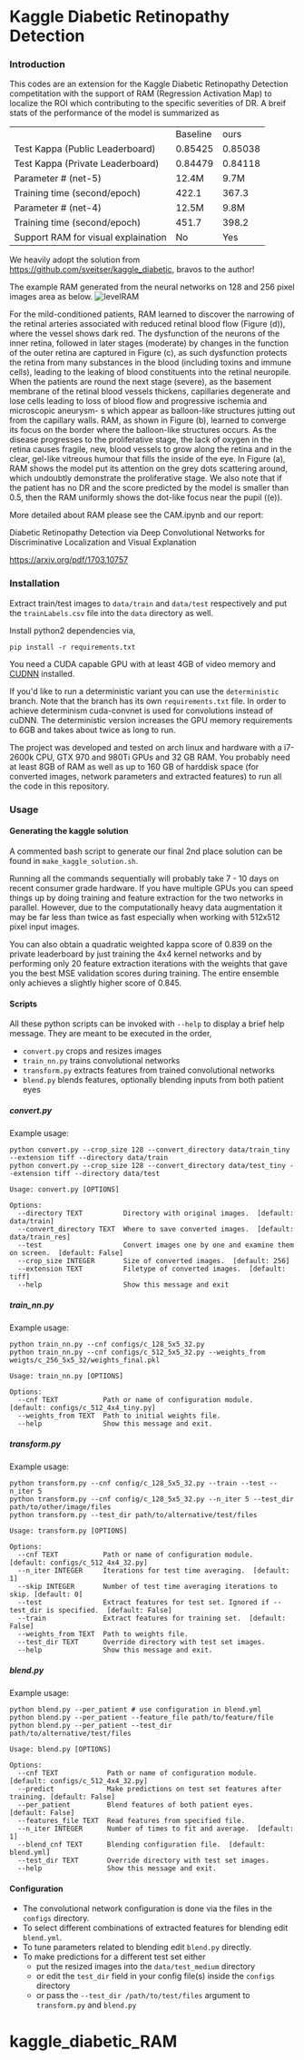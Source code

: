 # Kaggle Diabetic Retinopathy Detection
### Introduction
This codes are an extension for the Kaggle Diabetic Retinopathy Detection competitation with the support of RAM (Regression Activation Map) to localize the ROI which contributing to the specific severities of DR. A breif stats of the performance of the model is summarized as 

|                                  |          |          | 
|----------------------------------|----------|----------| 
|                                  |Baseline  |  ours    | 
| Test Kappa (Public Leaderboard)  | 0.85425  | 0.85038  | 
| Test Kappa (Private Leaderboard) | 0.84479  | 0.84118  | 
| Parameter # (net-5)              | 12.4M    | 9.7M     | 
| Training time (second/epoch)     | 422.1    | 367.3    | 
| Parameter # (net-4)              | 12.5M    | 9.8M     | 
| Training time (second/epoch)     | 451.7    | 398.2    | 
| Support RAM for visual explaination                   | No       | Yes    |

We heavily adopt the solution from https://github.com/sveitser/kaggle_diabetic, bravos to the author!

The example RAM generated from the neural networks on 128 and 256 pixel images area as below.
![levelRAM](https://www.dropbox.com/s/8nc89ovymsn0f49/levelRAM.png?dl=1)

For the mild-conditioned patients, RAM learned to discover the narrowing of the retinal arteries associated with
reduced retinal blood flow (Figure (d)), where the vessel
shows dark red. The dysfunction of the neurons of the inner
retina, followed in later stages (moderate) by changes in the
function of the outer retina are captured in Figure (c), as
such dysfunction protects the retina from many substances
in the blood (including toxins and immune cells), leading to
the leaking of blood constituents into the retinal neuropile.
When the patients are round the next stage (severe), as the
basement membrane of the retinal blood vessels thickens,
capillaries degenerate and lose cells leading to loss of blood
flow and progressive ischemia and microscopic aneurysm-
s which appear as balloon-like structures jutting out from
the capillary walls. RAM, as shown in Figure (b), learned
to converge its focus on the border where the balloon-like
structures occurs. As the disease progresses to the proliferative stage, the lack of oxygen in the retina causes fragile,
new, blood vessels to grow along the retina and in the clear,
gel-like vitreous humour that fills the inside of the eye. In
Figure (a), RAM shows the model put its attention on the
grey dots scattering around, which undoubtly demonstrate
the proliferative stage. We also note that if the patient has
no DR and the score predicted by the model is smaller than
0.5, then the RAM uniformly shows the dot-like focus near
the pupil ((e)).

More detailed about RAM please see the CAM.ipynb and our report:

Diabetic Retinopathy Detection via Deep Convolutional Networks for Discriminative Localization and Visual Explanation

https://arxiv.org/pdf/1703.10757

### Installation

Extract train/test images to `data/train` and `data/test` respectively and
put the `trainLabels.csv` file into the `data` directory as well.

Install python2 dependencies via,
```
pip install -r requirements.txt
```
You need a CUDA capable GPU with at least 4GB of video memory and
[CUDNN](https://developer.nvidia.com/cudnn) installed.

If you'd like to run a deterministic variant you can use the `deterministic`
branch. Note that the branch has its own `requirements.txt` file.
In order to achieve determinism cuda-convnet is used for convolutions instead
of cuDNN. The deterministic version increases the GPU memory requirements
to 6GB and takes about twice as long to run.

The project was developed and tested on arch linux and hardware with a i7-2600k CPU,
GTX 970 and 980Ti GPUs and 32 GB RAM. You probably need at least 8GB of RAM as
well as up to 160 GB of harddisk space (for converted images, network
parameters and extracted features) to run all the code in this repository.

### Usage
#### Generating the kaggle solution
A commented bash script to generate our final 2nd place solution can be found
in `make_kaggle_solution.sh`.

Running all the commands sequentially will probably take 7 - 10 days on recent
consumer grade hardware. If you have multiple GPUs you can speed things up
by doing training and feature extraction for the two networks in parallel.
However, due to the computationally heavy data augmentation it may be far less than
twice as fast especially when working with 512x512 pixel input images.

You can also obtain a quadratic weighted kappa score of 0.839 on the private
leaderboard by just training the 4x4 kernel networks and by performing only 20
feature extraction iterations with the weights that gave you the best MSE
validation scores during training. The entire ensemble only achieves a
slightly higher score of 0.845.

#### Scripts
All these python scripts can be invoked with `--help` to display a brief help
message. They are meant to be executed in the order,

- `convert.py` crops and resizes images
- `train_nn.py` trains convolutional networks
- `transform.py` extracts features from trained convolutional networks
- `blend.py` blends features, optionally blending inputs from both patient eyes

##### convert.py
Example usage:
```
python convert.py --crop_size 128 --convert_directory data/train_tiny --extension tiff --directory data/train
python convert.py --crop_size 128 --convert_directory data/test_tiny --extension tiff --directory data/test
```
```
Usage: convert.py [OPTIONS]

Options:
  --directory TEXT          Directory with original images.  [default: data/train]
  --convert_directory TEXT  Where to save converted images.  [default: data/train_res]
  --test                    Convert images one by one and examine them on screen.  [default: False]
  --crop_size INTEGER       Size of converted images.  [default: 256]
  --extension TEXT          Filetype of converted images.  [default: tiff]
  --help                    Show this message and exit
```
##### train_nn.py
Example usage:
```
python train_nn.py --cnf configs/c_128_5x5_32.py
python train_nn.py --cnf configs/c_512_5x5_32.py --weights_from weigts/c_256_5x5_32/weights_final.pkl
```
```
Usage: train_nn.py [OPTIONS]

Options:
  --cnf TEXT           Path or name of configuration module.  [default: configs/c_512_4x4_tiny.py]
  --weights_from TEXT  Path to initial weights file.
  --help               Show this message and exit.
```

##### transform.py
Example usage:
```
python transform.py --cnf config/c_128_5x5_32.py --train --test --n_iter 5
python transform.py --cnf config/c_128_5x5_32.py --n_iter 5 --test_dir path/to/other/image/files
python transform.py --test_dir path/to/alternative/test/files
```
```
Usage: transform.py [OPTIONS]

Options:
  --cnf TEXT           Path or name of configuration module.  [default: configs/c_512_4x4_32.py]
  --n_iter INTEGER     Iterations for test time averaging.  [default: 1]
  --skip INTEGER       Number of test time averaging iterations to skip. [default: 0]
  --test               Extract features for test set. Ignored if --test_dir is specified.  [default: False]
  --train              Extract features for training set.  [default: False]
  --weights_from TEXT  Path to weights file.
  --test_dir TEXT      Override directory with test set images.
  --help               Show this message and exit.
```
##### blend.py
Example usage:
```
python blend.py --per_patient # use configuration in blend.yml
python blend.py --per_patient --feature_file path/to/feature/file
python blend.py --per_patient --test_dir path/to/alternative/test/files

```
```
Usage: blend.py [OPTIONS]

Options:
  --cnf TEXT            Path or name of configuration module.  [default: configs/c_512_4x4_32.py]
  --predict             Make predictions on test set features after training. [default: False]
  --per_patient         Blend features of both patient eyes.  [default: False]
  --features_file TEXT  Read features from specified file.
  --n_iter INTEGER      Number of times to fit and average.  [default: 1]
  --blend_cnf TEXT      Blending configuration file.  [default: blend.yml]
  --test_dir TEXT       Override directory with test set images.
  --help                Show this message and exit.
```

#### Configuration

- The convolutional network configuration is done via the files in the `configs` directory.
- To select different combinations of extracted features for blending edit  `blend.yml`.
- To tune parameters related to blending edit `blend.py` directly.
- To make predictions for a different test set either
  + put the resized images into the `data/test_medium` directory
  + or edit the `test_dir` field in your config file(s) inside the `configs` directory
  + or pass the `--test_dir /path/to/test/files` argument to `transform.py` and `blend.py`

# kaggle_diabetic_RAM
